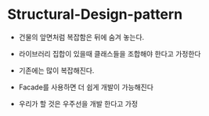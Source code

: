 # Structural-Design-pattern

- 건물의 앞면처럼 복잡함은 뒤에 숨겨 놓는다.

- 라이브러리 집합이 있을때 클래스들을 조합해야 한다고 가정한다

- 기존에는 많이 복잡해진다.

- Facade를 사용하면 더 쉽게 개발이 가능해진다

- 우리가 할 것은 우주선을 개발 한다고 가정
